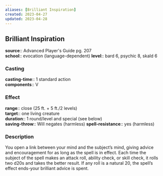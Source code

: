 ```yaml
---
aliases: [Brilliant Inspiration]
created: 2023-04-27
updated: 2023-04-28
---
```


## Brilliant Inspiration

**source**:: Advanced Player's Guide pg. 207  
**school**:: evocation (language-dependent)
**level**:: bard 6, psychic 8, skald 6

### Casting

**casting-time**:: 1 standard action  
**components**:: V

### Effect

**range**:: close (25 ft. + 5 ft./2 levels)  
**target**:: one living creature  
**duration**:: 1 round/level and special (see below)  
**saving-throw**:: Will negates (harmless)
**spell-resistance**:: yes (harmless)

### Description

You open a link between your mind and the subject’s mind, giving advice and encouragement for as long as the spell is in effect. Each time the subject of the spell makes an attack roll, ability check, or skill check, it rolls two d20s and takes the better result. If any roll is a natural 20, the spell’s effect ends-your brilliant advice is spent.

